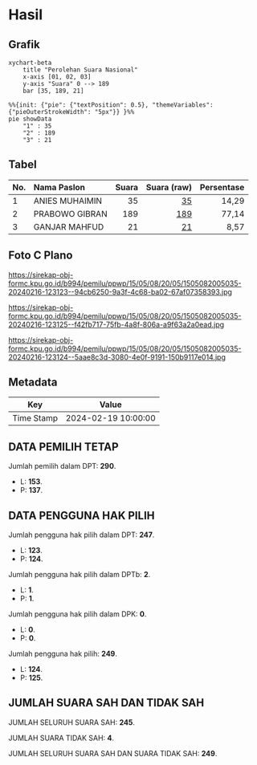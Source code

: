 # Hasil

## Grafik

```mermaid
xychart-beta
    title "Perolehan Suara Nasional"
    x-axis [01, 02, 03]
    y-axis "Suara" 0 --> 189
    bar [35, 189, 21]
```

```mermaid
%%{init: {"pie": {"textPosition": 0.5}, "themeVariables": {"pieOuterStrokeWidth": "5px"}} }%%
pie showData
    "1" : 35
    "2" : 189
    "3" : 21
```

## Tabel

| No. | Nama Paslon    | Suara | Suara (raw) | Persentase |
|:--- |:-------------- | -----:| -----------:| ----------:|
| 1   | ANIES MUHAIMIN | 35    | [35][p-1]   | 14,29      |
| 2   | PRABOWO GIBRAN | 189   | [189][p-2]  | 77,14      |
| 3   | GANJAR MAHFUD  | 21    | [21][p-3]   | 8,57       |


[p-1]: https://github.com/gigit-pemilu/pemilu-2024/blob/main/pilpres/hitung-suara/sub/15-jambi/sub/05--muaro-jambi/sub/08-sungai-gelam/sub/2005-tangkit/sub/035-tps/sub/paslon-1.txt
[p-2]: https://github.com/gigit-pemilu/pemilu-2024/blob/main/pilpres/hitung-suara/sub/15-jambi/sub/05--muaro-jambi/sub/08-sungai-gelam/sub/2005-tangkit/sub/035-tps/sub/paslon-2.txt
[p-3]: https://github.com/gigit-pemilu/pemilu-2024/blob/main/pilpres/hitung-suara/sub/15-jambi/sub/05--muaro-jambi/sub/08-sungai-gelam/sub/2005-tangkit/sub/035-tps/sub/paslon-3.txt

## Foto C Plano

https://sirekap-obj-formc.kpu.go.id/b994/pemilu/ppwp/15/05/08/20/05/1505082005035-20240216-123123--94cb6250-9a3f-4c68-ba02-67af07358393.jpg

https://sirekap-obj-formc.kpu.go.id/b994/pemilu/ppwp/15/05/08/20/05/1505082005035-20240216-123125--f42fb717-75fb-4a8f-806a-a9f63a2a0ead.jpg

https://sirekap-obj-formc.kpu.go.id/b994/pemilu/ppwp/15/05/08/20/05/1505082005035-20240216-123124--5aae8c3d-3080-4e0f-9191-150b9117e014.jpg


## Metadata

| Key        | Value               |
| ---------- | ------------------- |
| Time Stamp | 2024-02-19 10:00:00 |


## DATA PEMILIH TETAP

Jumlah pemilih dalam DPT: **290**.
 * L: **153**.
 * P: **137**.

## DATA PENGGUNA HAK PILIH

Jumlah pengguna hak pilih dalam DPT: **247**.
 * L: **123**.
 * P: **124**.

Jumlah pengguna hak pilih dalam DPTb: **2**.
 * L: **1**.
 * P: **1**.

Jumlah pengguna hak pilih dalam DPK: **0**.
 * L: **0**.
 * P: **0**.

Jumlah pengguna hak pilih: **249**.
 * L: **124**.
 * P: **125**.

## JUMLAH SUARA SAH DAN TIDAK SAH

JUMLAH SELURUH SUARA SAH: **245**.

JUMLAH SUARA TIDAK SAH: **4**.

JUMLAH SELURUH SUARA SAH DAN SUARA TIDAK SAH: **249**.


